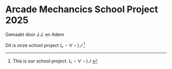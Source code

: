# Arcade Mechancics School Project 2025

Gemaakt door J.J. en Adem

Dit is onze school project (。・∀・)ノ[^1]

[^1]: This is our school project. (。・∀・)ノ
